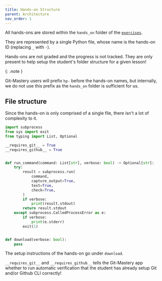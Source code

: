 ```yaml
---
title: Hands-on Structure
parent: Architecture
nav_order: 1
---
```


All hands-ons are stored within the `hands_on` folder of the [`exercises`](https://github.com/git-mastery/exercises).

They are represented by a single Python file, whose name is the hands-on ID (replacing `_` with `-`).

Hands-ons are not graded and the progress is not tracked. They are only present to help setup the student's folder structure for a given lesson!

{: .note }

Git-Mastery users will prefix `hp-` before the hands-on names, but internally, we do not use this prefix as the `hands_on` folder is sufficient for us.

## File structure

Since the hands-on is only comprised of a single file, there isn't a lot of complexity to it.

```python
import subprocess
from sys import exit
from typing import List, Optional

__requires_git__ = True
__requires_github__ = True


def run_command(command: List[str], verbose: bool) -> Optional[str]:
    try:
        result = subprocess.run(
            command,
            capture_output=True,
            text=True,
            check=True,
        )
        if verbose:
            print(result.stdout)
        return result.stdout
    except subprocess.CalledProcessError as e:
        if verbose:
            print(e.stderr)
        exit(1)


def download(verbose: bool):
    pass
```

The setup instructions of the hands-on go under `download`.

`__requires_git__` and `__requires_github__` tells the Git-Mastery app whether to run automatic verification that the student has already setup Git and/or Github CLI correctly!
